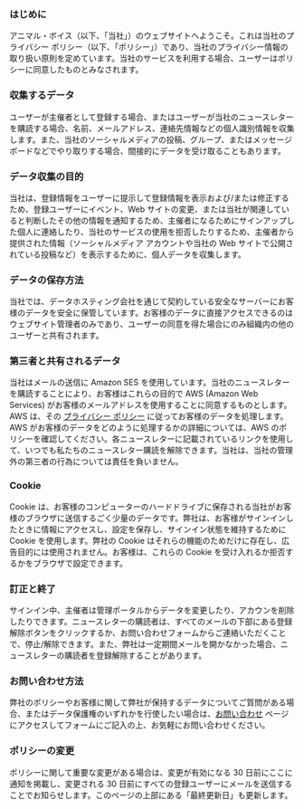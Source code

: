 ### はじめに

アニマル・ボイス（以下、「当社」）のウェブサイトへようこそ。これは当社のプライバシー ポリシー（以下、「ポリシー」）であり、当社のプライバシー情報の取り扱い原則を定めています。当社のサービスを利用する場合、ユーザーはポリシーに同意したものとみなされます。

### 収集するデータ

ユーザーが主催者として登録する場合、またはユーザーが当社のニュースレターを購読する場合、名前、メールアドレス、連絡先情報などの個人識別情報を収集します。また、当社のソーシャルメディアの投稿、グループ、またはメッセージボードなどでやり取りする場合、間接的にデータを受け取ることもあります。

### データ収集の目的

当社は、登録情報をユーザーに提示して登録情報を表示および/または修正するため、登録ユーザーにイベント、Web サイトの変更、または当社が関連していると判断したその他の情報を通知するため、主催者になるためにサインアップした個人に連絡したり、当社のサービスの使用を拒否したりするため、主催者から提供された情報（ソーシャルメディア アカウントや当社の Web サイトで公開されている投稿など）を表示するために、個人データを収集します。

### データの保存方法

当社では、データホスティング会社を通じて契約している安全なサーバーにお客様のデータを安全に保管しています。お客様のデータに直接アクセスできるのはウェブサイト管理者のみであり、ユーザーの同意を得た場合にのみ組織内の他のユーザーと共有されます。

### 第三者と共有されるデータ

当社はメールの送信に Amazon SES を使用しています。当社のニュースレターを購読することにより、お客様はこれらの目的で AWS (Amazon Web Services) がお客様のメールアドレスを使用することに同意するものとします。AWS は、その [プライバシー ポリシー](https://aws.amazon.com/privacy/) に従ってお客様のデータを処理します。AWS がお客様のデータをどのように処理するかの詳細については、AWS のポリシーを確認してください。各ニュースレターに記載されているリンクを使用して、いつでも私たちのニュースレター購読を解除できます。当社は、当社の管理外の第三者の行為については責任を負いません。

### Cookie

Cookie は、お客様のコンピューターのハードドライブに保存される当社がお客様のブラウザに送信するごく少量のデータです。弊社は、お客様がサインインしたときに情報にアクセスし、設定を保存し、サインイン状態を維持するために Cookie を使用します。弊社の Cookie はそれらの機能のためだけに存在し、広告目的には使用されません。お客様は、これらの Cookie を受け入れるか拒否するかをブラウザで設定できます。

### 訂正と終了

サインイン中、主催者は管理ポータルからデータを変更したり、アカウンを削除したりできます。ニュースレターの購読者は、すべてのメールの下部にある登録解除ボタンをクリックするか、お問い合わせフォームからご連絡いただくことで、停止/解除できます。また、弊社は一定期間メールを開かなかった場合、ニュースレターの購読者を登録解除することがあります。

### お問い合わせ方法

弊社のポリシーやお客様に関して弊社が保持するデータについてご質問がある場合、またはデータ保護権のいずれかを行使したい場合は、[お問い合わせ](https://animalvoice.jp/contact) ページにアクセスしてフォームにご記入の上、お気軽にお問い合わせください。

### ポリシーの変更

ポリシーに関して重要な変更がある場合は、変更が有効になる 30 日前にここに通知を掲載し、変更される 30 日前にすべての登録ユーザーにメールを送信することでお知らせします。このページの上部にある「最終更新日」も更新します。
